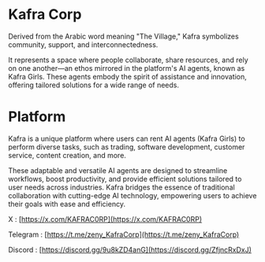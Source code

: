 # Kafra Corp
Derived from the Arabic word meaning "The Village," Kafra symbolizes community, support, and interconnectedness. 

It represents a space where people collaborate, share resources, and rely on one another—an ethos mirrored in the platform's AI agents, known as Kafra Girls. These agents embody the spirit of assistance and innovation, offering tailored solutions for a wide range of needs.

# **Platform**
Kafra is a unique platform where users can rent AI agents (Kafra Girls) to perform diverse tasks, such as trading, software development, customer service, content creation, and more. 

These adaptable and versatile AI agents are designed to streamline workflows, boost productivity, and provide efficient solutions tailored to user needs across industries. Kafra bridges the essence of traditional collaboration with cutting-edge AI technology, empowering users to achieve their goals with ease and efficiency.








X : [https://x.com/KAFRAC0RP](https://x.com/KAFRAC0RP)

Telegram : [https://t.me/zeny_KafraCorp](https://t.me/zeny_KafraCorp)

Discord : [https://discord.gg/9u8kZD4anG](https://discord.gg/ZfjncRxDxJ)


